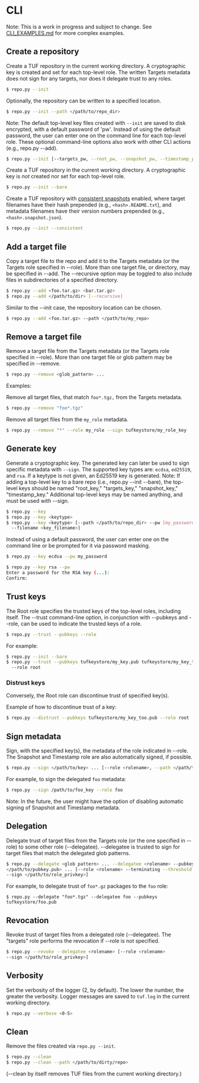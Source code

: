 # CLI #

Note: This is a work in progress and subject to change.  See
[CLI_EXAMPLES.md](CLI_EXAMPLES.md) for more complex examples.

## Create a repository ##

Create a TUF repository in the current working directory.  A cryptographic key
is created and set for each top-level role.  The written Targets metadata does
not sign for any targets, nor does it delegate trust to any roles.

```Bash
$ repo.py --init
```

Optionally, the repository can be written to a specified location.
```Bash
$ repo.py --init --path </path/to/repo_dir>
```

Note:  The default top-level key files created with `--init` are saved to disk
encrypted, with a default password of 'pw'.  Instead of using the default
password, the user can enter one on the command line for each top-level role.
These optional command-line options also work with other CLI actions (e.g.,
repo.py --add).
```Bash
$ repo.py --init [--targets_pw, --root_pw, --snapshot_pw, --timestamp_pw]
```



Create a TUF repository in the current working directory.  A cryptographic key
is *not* created nor set for each top-level role.
```Bash
$ repo.py --init --bare
```



Create a TUF repository with [consistent
snapshots](https://github.com/theupdateframework/specification/blob/master/tuf-spec.md#7-consistent-snapshots)
enabled, where target filenames have their hash prepended (e.g.,
`<hash>.README.txt`), and metadata filenames have their version numbers
prepended (e.g., `<hash>.snapshot.json`).
```Bash
$ repo.py --init --consistent
```




## Add a target file ##

Copy a target file to the repo and add it to the Targets metadata (or the
Targets role specified in --role).  More than one target file, or directory,
may be specified in --add.  The --recursive option may be toggled to also
include files in subdirectories of a specified directory.
```Bash
$ repo.py --add <foo.tar.gz> <bar.tar.gz>
$ repo.py --add </path/to/dir> [--recursive]
```

Similar to the --init case, the repository location can be chosen.
```Bash
$ repo.py --add <foo.tar.gz> --path </path/to/my_repo>
```




## Remove a target file ##

Remove a target file from the Targets metadata (or the Targets role specified
in --role).  More than one target file or glob pattern may be specified in
--remove.

```Bash
$ repo.py --remove <glob_pattern> ...
```

Examples:

Remove all target files, that match `foo*.tgz,` from the Targets metadata.
```Bash
$ repo.py --remove "foo*.tgz"
```

Remove all target files from the `my_role` metadata.
```Bash
$ repo.py --remove "*" --role my_role --sign tufkeystore/my_role_key
```


## Generate key ##
Generate a cryptographic key.  The generated key can later be used to sign
specific metadata with `--sign`.  The supported key types are: `ecdsa`,
`ed25519`, and `rsa`.  If a keytype is not given, an Ed25519 key is generated.
Note: If adding a top-level key to a bare repo (i.e., repo.py --init --bare),
the top-level keys should be named "root_key," "targets_key," "snapshot_key,"
"timestamp_key."  Additional top-level keys may be named anything, and must be
used with --sign.
```Bash
$ repo.py --key
$ repo.py --key <keytype>
$ repo.py --key <keytype> [--path </path/to/repo_dir> --pw [my_password],
  --filename <key_filename>]
```

Instead of using a default password, the user can enter one on the command
line or be prompted for it via password masking.
```Bash
$ repo.py --key ecdsa --pw my_password
```

```Bash
$ repo.py --key rsa --pw
Enter a password for the RSA key (...):
Confirm:
```



## Trust keys ##

The Root role specifies the trusted keys of the top-level roles, including
itself.  The --trust command-line option, in conjunction with --pubkeys and
--role, can be used to indicate the trusted keys of a role.

```Bash
$ repo.py --trust --pubkeys --role
```

For example:
```Bash
$ repo.py --init --bare
$ repo.py --trust --pubkeys tufkeystore/my_key.pub tufkeystore/my_key_too.pub
  --role root
```

### Distrust keys ###

Conversely, the Root role can discontinue trust of specified key(s).

Example of how to discontinue trust of a key:
```Bash
$ repo.py --distrust --pubkeys tufkeystore/my_key_too.pub --role root
```



## Sign metadata ##
Sign, with the specified key(s), the metadata of the role indicated in --role.
The Snapshot and Timestamp role are also automatically signed, if possible.
```Bash
$ repo.py --sign </path/to/key> ... [--role <rolename>, --path </path/to/repo>]
```

For example, to sign the delegated `foo` metadata:
```Bash
$ repo.py --sign /path/to/foo_key --role foo
```

Note: In the future, the user might have the option of disabling automatic
signing of Snapshot and Timestamp metadata.



## Delegation ##

Delegate trust of target files from the Targets role (or the one specified
in --role) to some other role (--delegatee).  --delegatee is trusted to
sign for target files that match the delegated glob patterns.

```Bash
$ repo.py --delegate <glob pattern> ... --delegatee <rolename> --pubkeys
</path/to/pubkey.pub> ... [--role <rolename> --terminating --threshold <X>
--sign </path/to/role_privkey>]
```

For example, to delegate trust of `foo*.gz` packages to the `foo` role:

```
$ repo.py --delegate "foo*.tgz" --delegatee foo --pubkeys tufkeystore/foo.pub
```



## Revocation ##

Revoke trust of target files from a delegated role (--delegatee).  The
"targets" role performs the revocation if --role is not specified.
```Bash
$ repo.py --revoke --delegatee <rolename> [--role <rolename>
--sign </path/to/role_privkey>]
```



## Verbosity ##

Set the verbosity of the logger (2, by default).  The lower the number, the
greater the verbosity.  Logger messages are saved to `tuf.log` in the current
working directory.
```Bash
$ repo.py --verbose <0-5>
```



## Clean ##

Remove the files created via `repo.py --init`.
```Bash
$ repo.py --clean
$ repo.py --clean --path </path/to/dirty/repo>
```
(--clean by itself removes TUF files from the current working directory.)
